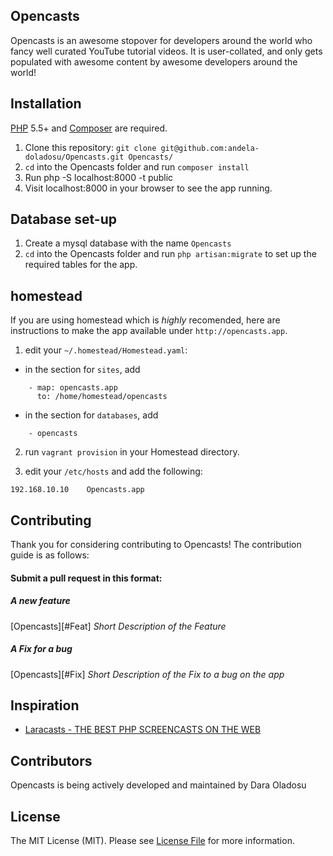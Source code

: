 ## Opencasts

Opencasts is an awesome stopover for developers around the world who fancy well curated YouTube tutorial videos.
It is user-collated, and only gets populated with awesome content by awesome developers around the world!


## Installation

[PHP](https://php.net) 5.5+ and [Composer](https://getcomposer.org) are required.

1. Clone this repository: `git clone git@github.com:andela-doladosu/Opencasts.git Opencasts/`
2. `cd` into the Opencasts folder and run `composer install`
3. Run php -S localhost:8000 -t public
4. Visit localhost:8000 in your browser to see the app running.

## Database set-up

1. Create a mysql database with the name `Opencasts`
2. `cd` into the Opencasts folder and run `php artisan:migrate` to set up the required tables for the app.

## homestead

If you are using homestead which is *highly* recomended, here
are instructions to make the app available under `http://opencasts.app`.

1. edit your `~/.homestead/Homestead.yaml`:
- in the section for `sites`, add
```
    - map: opencasts.app
      to: /home/homestead/opencasts

```

- in the section for `databases`, add
```
    - opencasts
```

2. run `vagrant provision` in your Homestead directory.

3. edit your `/etc/hosts` and add the following:
```
192.168.10.10    Opencasts.app
```

## Contributing

Thank you for considering contributing to Opencasts! The contribution guide is as follows:

#### Submit a pull request in this format:

##### A new feature
[Opencasts][#Feat] *Short Description of the Feature*

##### A Fix for a bug
[Opencasts][#Fix] *Short Description of the Fix to a bug on the app*


## Inspiration

 * [Laracasts - THE BEST PHP SCREENCASTS ON THE WEB](http://www.laracasts.com)

## Contributors

Opencasts is being actively developed and maintained by Dara Oladosu

## License

The MIT License (MIT). Please see [License File](license.md) for more information.
